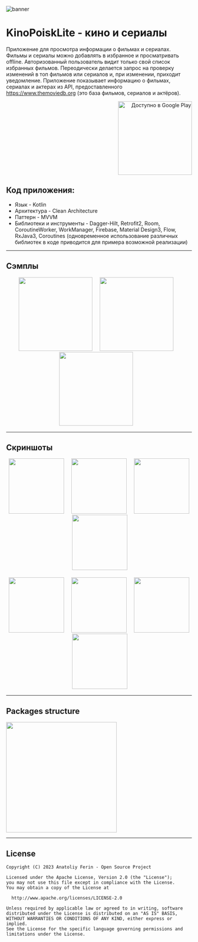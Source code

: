 ![banner](https://github.com/FlickFun/Files/blob/main/GP-logo.jpg)
# KinoPoiskLite - кино и сериалы

Приложение для просмотра информации о фильмах и сериалах. Фильмы и сериалы можно добавлять в избранное и просматривать offline. Авторизованный пользователь видит только свой список избранных фильмов. Переодически делается запрос на проверку изменений в топ фильмов или сериалов и, при изменении, приходит уведомление. Приложение показывает информацию о фильмах, сериалах и актерах из API, предоставленного https://www.themoviedb.org (это база фильмов, сериалов и актёров).
<div align="right">
  <a href='https://play.google.com/store/apps/details?id=com.fsoftstudio.kinopoisklite&utm_source=GitHub&pcampaignid=pcampaignidMKT-Other-global-all-co-prtnr-py-PartBadge-Mar2515-1'><img alt='Доступно в Google Play' src='https://play.google.com/intl/en_us/badges/static/images/badges/ru_badge_web_generic.png' width="200"/></a>
</div>

## Код приложения:
* Язык  - Kotlin
* Архитектура - Clean Architecture
* Паттерн - MVVM
* Библиотеки и инструменты - Dagger-Hilt, Retrofit2, Room, CoroutineWorker, WorkManager, Firebase, Material Design3, Flow, RxJava3, Coroutines (одновременное использование различных библиотек в коде приводится для примера возможной реализации)

---

## Сэмплы
<div align="center">
  <img src="https://github.com/FlickFun/Files/blob/main/home-cinema_info_512.gif" width="200" />&nbsp;&nbsp;&nbsp;&nbsp;
  <img src="https://github.com/FlickFun/Files/blob/main/home-themes_512.gif" width="200" />&nbsp;&nbsp;&nbsp;&nbsp;
  <img src="https://github.com/FlickFun/Files/blob/main/search-cinema_info_512.gif" width="200" />&nbsp;&nbsp;&nbsp;&nbsp;
</div>

---

## Скриншоты
<div align="center">
  <img src="https://github.com/FlickFun/Files/blob/main/home-dark.png" width="150" />&nbsp;&nbsp;&nbsp;&nbsp;
  <img src="https://github.com/FlickFun/Files/blob/main/home-light.png" width="150" />&nbsp;&nbsp;&nbsp;&nbsp;
  <img src="https://github.com/FlickFun/Files/blob/main/favorite-dark.png" width="150" />&nbsp;&nbsp;&nbsp;&nbsp;
  <img src="https://github.com/FlickFun/Files/blob/main/favorite-light.png" width="150" />&nbsp;&nbsp;&nbsp;&nbsp;  
</div>
<br/>
<div align="center">
  <img src="https://github.com/FlickFun/Files/blob/main/search-dark.png" width="150" />&nbsp;&nbsp;&nbsp;&nbsp;
  <img src="https://github.com/FlickFun/Files/blob/main/cinema_info-dark.png" width="150" />&nbsp;&nbsp;&nbsp;&nbsp;
  <img src="https://github.com/FlickFun/Files/blob/main/login-dark.png" width="150" />&nbsp;&nbsp;&nbsp;&nbsp;
  <img src="https://github.com/FlickFun/Files/blob/main/profile-dark.png" width="150" />&nbsp;&nbsp;&nbsp;&nbsp
</div>

---

## Packages structure

<div align="left">
  <img src="https://github.com/FlickFun/Files/blob/main/packages_structure.png" width="300" />
</div>

---

## License

    Copyright (C) 2023 Anatoliy Ferin - Open Source Project

    Licensed under the Apache License, Version 2.0 (the "License");
    you may not use this file except in compliance with the License.
    You may obtain a copy of the License at

      http://www.apache.org/licenses/LICENSE-2.0

    Unless required by applicable law or agreed to in writing, software
    distributed under the License is distributed on an "AS IS" BASIS,
    WITHOUT WARRANTIES OR CONDITIONS OF ANY KIND, either express or implied.
    See the License for the specific language governing permissions and
    limitations under the License.

